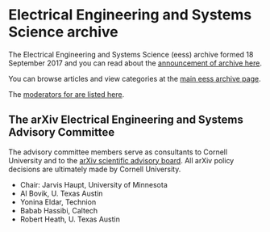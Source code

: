 # Electrical Engineering and Systems Science archive

The Electrical Engineering and Systems Science (eess) archive formed 18 September 2017 and you can read about the [announcement of archive here](/new/eess_announce).

You can browse articles and view categories at the [main eess archive page](/archive/eess).

The [moderators for are listed here](/moderators#eess).

<span id="AdvisoryCommittee"></span>
## The arXiv Electrical Engineering and Systems Advisory Committee

The advisory committee members serve as consultants to Cornell University and to the [arXiv scientific advisory board](/about/people/scientific_ad_board). All arXiv policy decisions are ultimately made by Cornell University.

- Chair: Jarvis Haupt, University of Minnesota
- Al Bovik, U. Texas Austin
- Yonina Eldar, Technion
- Babab Hassibi, Caltech
- Robert Heath, U. Texas Austin
